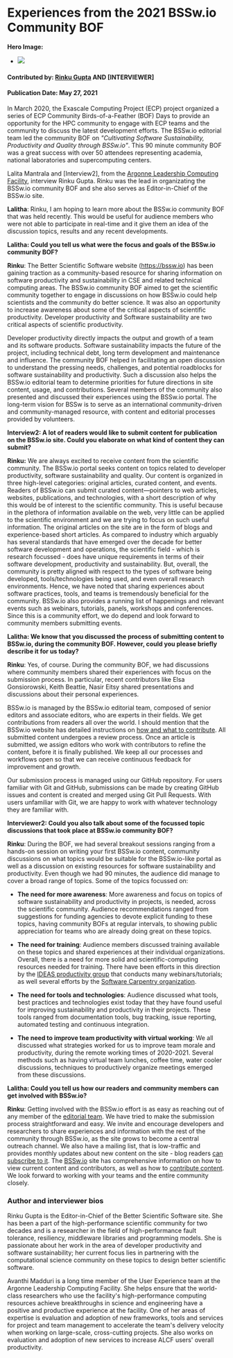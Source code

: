 # Experiences from the 2021 BSSw.io Community BOF

**Hero Image:**

 - <img src='https://github.com/betterscientificsoftware/bssw.io/raw/master/images/Blog_0521_GPU.png' />

#### Contributed by: [Rinku Gupta](https://github.com/rinkug) AND [INTERVIEWER]
#### Publication Date: May 27, 2021

 
In March 2020, the Exascale Computing Project (ECP) project organized a series of ECP Community Birds-of-a-Feather (BOF) Days to provide an opportunity for the HPC community to engage with ECP teams and the community to discuss the latest development efforts. The BSSw.io editorial team led the community BOF on *"Cultivating Software Sustainability, Productivity and Quality through BSSw.io"*. This 90 minute community BOF was  a great success with over 50 attendees representing academia, national laboratories and supercomputing centers. 

Lalita Mantrala and [Interview2], from the [Argonne Leadership Computing Facility](https://www.alcf.anl.gov/), interview Rinku Gupta. Rinku was the lead in organizating the BSSw.io community BOF and she also serves as Editor-in-Chief of the BSSw.io site.

**Lalitha**: Rinku,  I am hoping to learn more about the BSSw.io community BOF that was held recently. This would be useful for audience members who were not able to participate in real-time and it give them an idea of the discussion topics, results and any recent developments. 

**Lalitha: Could you tell us what were the focus and goals of the BSSw.io community BOF?**

**Rinku**: The Better Scientific Software website (https://bssw.io) has been gaining traction as a community-based resource for sharing information on software productivity and sustainability in CSE and related technical computing areas.  The  BSSw.io community BOF aimed to get the scientific community together to engage in discussions on how BSSw.io could help scientists and the community do better science. It was also an opportunity to increase awareness about some of the critical aspects of scientific productivity. Developer productivity and Software sustainability are two critical aspects of scientific productivity. 

Developer productivity directly impacts the output and growth of a team and its software products. Software sustainability impacts the future of the project, including technical debt, long term development and maintenance and influence. The community BOF helped in facilitating an open discussion to understand  the pressing needs, challenges, and potential roadblocks for software sustainability and productivity. Such a discussion also helps the BSSw.io editorial team to determine priorities for future directions in site content, usage, and contributions. Several members of the community also presented and discussed their experiences using the BSSw.io portal. The long-term vision for BSSw is to serve as an international community-driven and community-managed resource, with content and editorial processes provided by volunteers. 

**Interview2: A lot of readers would like to submit content for publication on the BSSw.io site. Could you elaborate on what kind of content they can submit?**

**Rinku:** We are always excited to receive content from the scientific community. The BSSw.io portal seeks content on topics related to developer productivity, software sustainability and quality. Our content is organized in three high-level categories: original articles, curated content, and events.  Readers of BSSw.io can submit curated content—pointers to web articles, websites, publications, and technologies, with a short description of why this would be of interest to the scientific community. This is useful because in the plethora of information available on the web, very little can be applied to the scientific environment and we are trying to focus on such useful information.  The original articles on the site are in the form of blogs and experience-based short articles. As compared to industry which arguably has several standards that have emerged over the decade for better software development and operations, the scientific field - which is research focussed -  does have unique requirements in terms of their software development, productivity and sustainability. But, overall, the community is pretty aligned with respect to the types of software being developed, tools/technologies being used, and even overall research environments. Hence, we have noted that sharing experiences about software practices, tools, and teams is tremendously beneficial for the community. BSSw.io also provides a running list of happenings and relevant events such as webinars, tutorials, panels, workshops and conferences. Since this is a community effort, we do depend and look forward to community members submitting events.

**Lalitha: We know that you discussed the process of submitting content to BSSw.io, during the community BOF. However, could you please briefly describe it for us today?**

**Rinku**: Yes, of course. During the community BOF, we had discussions where community members shared their experiences with focus on the submission process.  In particular, recent contributors like Elsa Gonsiorowski, Keith Beattie, Nasir Eitsy shared presentations and discussions about their personal experiences. 

BSSw.io is managed by the BSSw.io editorial team, composed of senior editors and associate editors, who are experts in their fields. We get contributions from readers all over the world. I should mention that the BSSw.io website has detailed instructions on [how and what to contribute](https://bssw.io/pages/what-to-contribute-content-for-better-scientific-software). All submitted content undergoes a review process.  Once an article is submitted, we assign editors who work with contributors to refine the content, before it is finally published. We keep all our processes and workflows open so that we can receive continuous feedback for improvement and growth.

Our submission process is managed using our GitHub repository. For users familiar with Git and GitHub, submissions can be made by creating GitHub issues and content is created and merged using Git Pull Requests. With users unfamiliar with Git, we are happy to work with whatever technology they are familiar with.

**Interviewer2: Could you also talk about some of the focussed topic discussions that took place at BSSw.io community BOF?**

**Rinku**: During the BOF, we had several breakout sessions ranging from a hands-on session on writing your first BSSw.io content, community discussions on what topics would be suitable for the BSSw.io-like portal as well as a discussion on existing resources for software sustainability and productivity. Even though we had 90 minutes, the audience did manage to cover a broad range of topics. Some of the topics focussed on:

* **The need for more awareness**: More awareness and focus on topics of software sustainability and productivity in projects, is needed, across the scientific community. Audience recommendations ranged from suggestions for funding agencies to devote explicit funding to these topics, having community BOFs at regular intervals, to showing public appreciation for teams who are already doing great on these topics.

* **The need for training**: Audience members discussed training available on these topics and shared experiences at their individual organizations. Overall, there is a need for more solid and scientific-computing resources needed for training. There have been efforts in this direction by the [IDEAS productivity group](https://ideas-productivity.org/events/) that conducts many webinars/tutorials; as well several efforts by the [Software Carpentry organization](https://software-carpentry.org/).

* **The need for tools and technologies**: Audience discussed what tools, best practices and technologies exist today that they have found useful for improving sustainability and productivity in their projects. These tools ranged from documentation tools, bug tracking, issue reporting, automated testing and continuous integration.

* **The need to improve team productivity with virtual working**: We all discussed what strategies worked for us to improve team morale and productivity, during the remote working times of 2020-2021. Several methods such as having virtual team lunches, coffee time, water cooler discussions, techniques to productively organize meetings emerged from these discussions.
 
**Lalitha: Could you tell us how our readers and community members can get involved with BSSw.io?**

**Rinku**: Getting involved with the BSSw.io effort is as easy as reaching out of any member of the [editorial team](https://bssw.io/pages/team). We have tried to make the submission process straightforward and easy. We invite and encourage developers and researchers to share experiences and information with the rest of the community through BSSw.io, as the site grows to become a central outreach channel. We also have a mailing list, that is low-traffic and provides monthly updates about new content on the site - blog readers [can subscribe to it](https://bssw.io/pages/receive-our-email-digest). The [BSSw.io](https://bssw.io) site has comprehensive information on how to view current content and contributors, as well as how to [contribute content](https://bssw.io/contribute).  We look forward to working with your teams and the entire community closely.

### Author and interviewer bios
Rinku Gupta is the Editor-in-Chief of the Better Scientific Software site. She has been a part of the high-performance scientific community for two decades and is a researcher in the field of high-performance fault tolerance, resiliency, middleware libraries and programming models. She is passionate about her work in the area of developer productivity and software sustainability; her current focus lies in partnering with the computational science community on these topics to design better scientific software.

Avanthi Madduri is a long time member of the User Experience team at the Argonne Leadership Computing Facility. She helps ensure that the world-class researchers who use the facility's high-performance computing resources achieve breakthroughs in science and engineering have a positive and productive experience at the facility. One of her areas of expertise is evaluation and adoption of new frameworks, tools and services for project and team management to accelerate the team's delivery velocity when working on large-scale, cross-cutting projects. She also works on evaluation and adoption of new services to increase ALCF users' overall productivity.

<!---
Publish: preview
Pinned: no
Topics: Software Engineering, Conferences and Workshops
RSS update: 2021-05-27
--->
